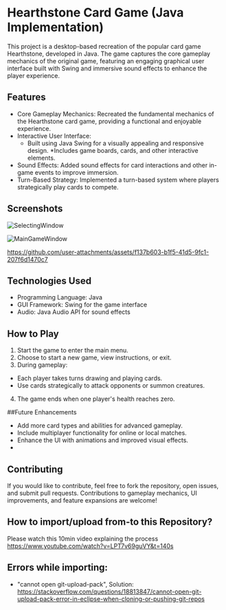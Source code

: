 # Hearthstone Card Game (Java Implementation)
This project is a desktop-based recreation of the popular card game Hearthstone, developed in Java. The game captures the core gameplay mechanics of the original game, featuring an engaging graphical user interface built with Swing and immersive sound effects to enhance the player experience.

## Features
* Core Gameplay Mechanics: Recreated the fundamental mechanics of the Hearthstone card game, providing a functional and enjoyable experience.
* Interactive User Interface:
  * Built using Java Swing for a visually appealing and responsive design.
  *Includes game boards, cards, and other interactive elements.
* Sound Effects: Added sound effects for card interactions and other in-game events to improve immersion.
* Turn-Based Strategy: Implemented a turn-based system where players strategically play cards to compete.

## Screenshots
![SelectingWindow](https://github.com/user-attachments/assets/bc5db222-f5a9-40f2-bf6b-5911b782473f)  

![MainGameWindow](https://github.com/user-attachments/assets/92320acf-d33c-4b7d-a8a4-27e2e05c9e65)



https://github.com/user-attachments/assets/f137b603-b1f5-41d5-9fc1-207f6d1470c7




## Technologies Used
* Programming Language: Java
* GUI Framework: Swing for the game interface
* Audio: Java Audio API for sound effects

## How to Play
1. Start the game to enter the main menu.
2. Choose to start a new game, view instructions, or exit.
3. During gameplay:
  * Each player takes turns drawing and playing cards.
  * Use cards strategically to attack opponents or summon creatures.
4. The game ends when one player's health reaches zero.

##Future Enhancements
* Add more card types and abilities for advanced gameplay.
* Include multiplayer functionality for online or local matches.
* Enhance the UI with animations and improved visual effects.
* 
## Contributing
If you would like to contribute, feel free to fork the repository, open issues, and submit pull requests. Contributions to gameplay mechanics, UI improvements, and feature expansions are welcome!

## How to import/upload from-to this Repository?
Please watch this 10min video explaining the process
https://www.youtube.com/watch?v=LPT7v69guVY&t=140s

## Errors while importing:
* "cannot open git-upload-pack", Solution: https://stackoverflow.com/questions/18813847/cannot-open-git-upload-pack-error-in-eclipse-when-cloning-or-pushing-git-repos
